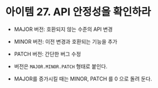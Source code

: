 # 아이템 27. API 안정성을 확인하라

- MAJOR 버전: 호환되지 않는 수준의 API 변경
- MINOR 버전: 이전 변경과 호환되는 기능을 추가
- PATCH 버전: 간단한 버그 수정

- 버전은 `MAJOR.MINOR.PATCH` 형태로 붙인다.
- MAJOR를 증가시킬 때는 MINOR, PATCH 를 0 으로 돌려 둔다.

